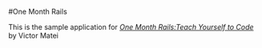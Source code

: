 #One Month Rails

This is the sample application for [*One Month Rails:Teach Yourself to Code*](https://onemonthrails.com)
by Victor Matei
